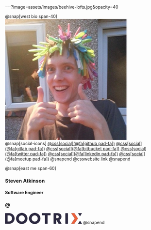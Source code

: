 ---?image=assets/images/beehive-lofts.jpg&opacity=40

@snap[west bio span-40]
![](assets/images/me.jpg)
<br />
@snap[social-icons]
[@css[social](@fa[github pad-fa])](https://github.com/mrstebo)
[@css[social](@fa[gitlab pad-fa])](https://gitlab.com/mrstebouk)
[@css[social](@fa[bitbucket pad-fa])](https://bitbucket.org/mrstebo/)
[@css[social](@fa[twitter pad-fa])](https://twitter.com/@steven_atkinson)
[@css[social](@fa[linkedin pad-fa])](https://www.linkedin.com/in/steven-atkinson-79977516/)
[@css[social](@fa[meetup pad-fa])](https://www.meetup.com/members/190613216/)
@snapend
@css[website link](https://mrstebo.co.uk)
@snapend

@snap[east me span-60]
### Steven Atkinson

#### Software Engineer
### @
![Dootrix](assets/images/dootrix.png)
@snapend

